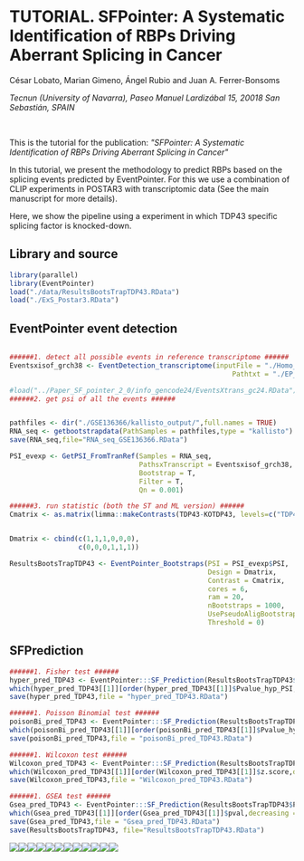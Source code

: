 TUTORIAL. SFPointer: A Systematic Identification of RBPs Driving Aberrant Splicing in Cancer
================
César Lobato, Marian Gimeno, Ángel Rubio and Juan A. Ferrer-Bonsoms

*Tecnun (University of Navarra), Paseo Manuel Lardizábal 15, 20018 San Sebastián, SPAIN*

<br />

This is the tutorial for the publication: *"SFPointer: A Systematic Identification of RBPs Driving Aberrant Splicing in Cancer"*

In this tutorial, we present the methodology to predict RBPs based on the splicing events predicted by EventPointer. For this we use a combination of CLIP experiments in POSTAR3 with transcriptomic data (See the main manuscript for more details).

Here, we show the pipeline using a experiment in which TDP43 specific splicing factor is knocked-down.


Library and source
------------------



``` r
library(parallel)
library(EventPointer)
load("./data/ResultsBootsTrapTDP43.RData")
load("./ExS_Postar3.RData")
```
EventPointer event detection
------------------
``` r

######1. detect all possible events in reference transcriptome ######
Eventsxisof_grch38 <- EventDetection_transcriptome(inputFile = "./Homo_sapiens.GRCh38.gtf",Transcriptome = "grch38",
                                                       Pathtxt = "./EP_events/",cores = 16)

#load("../Paper_SF_pointer_2_0/info_gencode24/EventsXtrans_gc24.RData")
######2. get psi of all the events ######


pathfiles <- dir("./GSE136366/kallisto_output/",full.names = TRUE)
RNA_seq <- getbootstrapdata(PathSamples = pathfiles,type = "kallisto")
save(RNA_seq,file="RNA_seq_GSE136366.RData")

PSI_evexp <- GetPSI_FromTranRef(Samples = RNA_seq,
                                PathsxTranscript = Eventsxisof_grch38,
                                Bootstrap = T,
                                Filter = T,
                                Qn = 0.001)

######3. run statistic (both the ST and ML version) ######
Cmatrix <- as.matrix(limma::makeContrasts(TDP43-KOTDP43, levels=c("TDP43", "KOTDP43")))


Dmatrix <- cbind(c(1,1,1,0,0,0),
                 c(0,0,0,1,1,1))

ResultsBootsTrapTDP43 <- EventPointer_Bootstraps(PSI = PSI_evexp$PSI,
                                                 Design = Dmatrix,
                                                 Contrast = Cmatrix,
                                                 cores = 6,
                                                 ram = 20,
                                                 nBootstraps = 1000,
                                                 UsePseudoAligBootstrap = 1,
                                                 Threshold = 0)
```

SFPrediction
---------------

``` r
######1. Fisher test ######
hyper_pred_TDP43 <- EventPointer:::SF_Prediction(ResultsBootsTrapTDP43$Pvalues, ExS_Postar3, method = "Fisher")
which(hyper_pred_TDP43[[1]][order(hyper_pred_TDP43[[1]]$Pvalue_hyp_PSI,decreasing = F),]$RBP == "TDP43" )
save(hyper_pred_TDP43,file = "hyper_pred_TDP43.RData")

######1. Poisson Binomial test ######
poisonBi_pred_TDP43 <- EventPointer:::SF_Prediction(ResultsBootsTrapTDP43$Pvalues, ExS_Postar3, method = "PoiBin")
which(poisonBi_pred_TDP43[[1]][order(poisonBi_pred_TDP43[[1]]$Pvalue_hyp_PSI,decreasing = F),]$RBP == "TDP43" )
save(poisonBi_pred_TDP43,file = "poisonBi_pred_TDP43.RData")

######1. Wilcoxon test ######
Wilcoxon_pred_TDP43 <- EventPointer:::SF_Prediction(ResultsBootsTrapTDP43$Pvalues, ExS_Postar3,method = "Wilcoxon")
which(Wilcoxon_pred_TDP43[[1]][order(Wilcoxon_pred_TDP43[[1]]$z.score,decreasing = F),]$RBP == "TDP43" )
save(Wilcoxon_pred_TDP43,file = "Wilcoxon_pred_TDP43.RData")

######1. GSEA test ######
Gsea_pred_TDP43 <- EventPointer:::SF_Prediction(ResultsBootsTrapTDP43$Pvalues, ExS_Postar3, method = "Gsea")
which(Gsea_pred_TDP43[[1]][order(Gsea_pred_TDP43[[1]]$pval,decreasing = F),]$pathway == "TDP43" )
save(Gsea_pred_TDP43,file = "Gsea_pred_TDP43.RData")
save(ResultsBootsTrapTDP43, file="ResultsBootsTrapTDP43.RData")
```

![](Tutorial-gitlab_files/figure-markdown_github/unnamed-chunk-10-1.png)![](Tutorial-gitlab_files/figure-markdown_github/unnamed-chunk-10-2.png)![](Tutorial-gitlab_files/figure-markdown_github/unnamed-chunk-10-3.png)![](Tutorial-gitlab_files/figure-markdown_github/unnamed-chunk-10-4.png)![](Tutorial-gitlab_files/figure-markdown_github/unnamed-chunk-10-5.png)![](Tutorial-gitlab_files/figure-markdown_github/unnamed-chunk-10-6.png)![](Tutorial-gitlab_files/figure-markdown_github/unnamed-chunk-10-7.png)![](Tutorial-gitlab_files/figure-markdown_github/unnamed-chunk-10-8.png)![](Tutorial-gitlab_files/figure-markdown_github/unnamed-chunk-10-9.png)![](Tutorial-gitlab_files/figure-markdown_github/unnamed-chunk-10-10.png)![](Tutorial-gitlab_files/figure-markdown_github/unnamed-chunk-10-11.png)![](Tutorial-gitlab_files/figure-markdown_github/unnamed-chunk-10-12.png)

